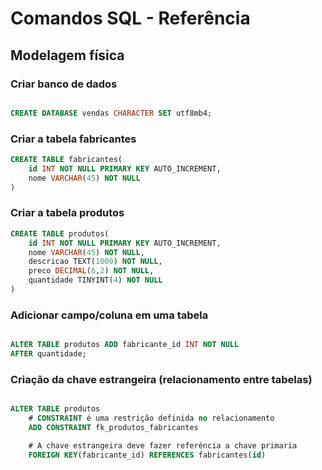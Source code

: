 # Comandos SQL - Referência
<!-- __________________________________________ -->
## Modelagem física

### Criar banco de dados

```sql

CREATE DATABASE vendas CHARACTER SET utf8mb4;

```

<!-- __________________________________________ -->

### Criar a tabela fabricantes

```sql
CREATE TABLE fabricantes(
    id INT NOT NULL PRIMARY KEY AUTO_INCREMENT,
    nome VARCHAR(45) NOT NULL
)

```
<!-- __________________________________________ -->

### Criar a tabela produtos

```sql
CREATE TABLE produtos(
    id INT NOT NULL PRIMARY KEY AUTO_INCREMENT,
    nome VARCHAR(45) NOT NULL,
    descricao TEXT(1000) NOT NULL,
    preco DECIMAL(6,2) NOT NULL,
    quantidade TINYINT(4) NOT NULL
)

```
<!-- __________________________________________ -->

### Adicionar campo/coluna em uma tabela

```sql

ALTER TABLE produtos ADD fabricante_id INT NOT NULL
AFTER quantidade;

```
<!-- __________________________________________ -->

### Criação da chave estrangeira (relacionamento entre tabelas)

```sql

ALTER TABLE produtos
    # CONSTRAINT é uma restrição definida no relacionamento
    ADD CONSTRAINT fk_produtos_fabricantes

    # A chave estrangeira deve fazer referência a chave primaria
    FOREIGN KEY(fabricante_id) REFERENCES fabricantes(id)

```
